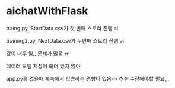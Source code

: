 ﻿# aichatWithFlask

traing.py, StartData.csv가 첫 번째 스토리 진행 ai

training2.py, NextData.csv가 두번째 스토리 진행 ai

값이 너무 튐,, 문제가 많음 ㅠ

데이터 모델 저장이 되어 있지 않아

app.py를 켰을때 계속해서 학습하는 경향이 있음-> 추후 수정해야할 필요,,,

